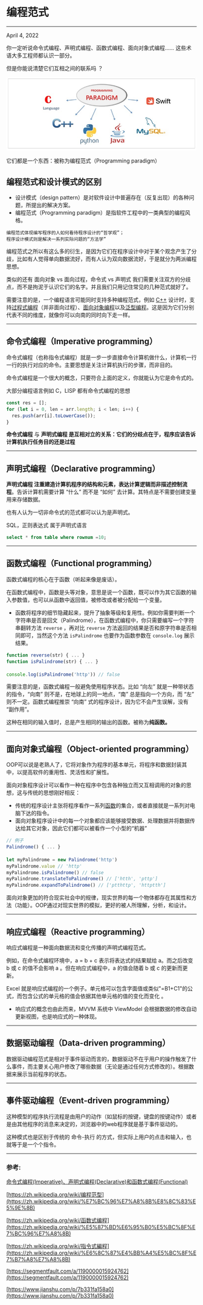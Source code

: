 # 编程范式

---

April 4, 2022 

你一定听说命令式编程、声明式编程、函数式编程、面向对象式编程…… 这些术语大多工程师都认识一部分。

但是你能说清楚它们互相之间的联系吗 ？

![Untitled](%E7%BC%96%E7%A8%8B%E8%8C%83%E5%BC%8F%20cd83f/Untitled.png)

它们都是一个东西：被称为编程范式（Programming paradigm）

## 编程范式和设计模式的区别

- 设计模式（design pattern）是对软件设计中普遍存在（反复出现）的各种问题，所提出的解决方案。
- 编程范式（Programming paradigm）是指软件工程中的一类典型的编程风格。

```
编程范式体现编写程序的人如何看待程序设计的“哲学观”；
程序设计模式则是解决一系列实际问题的“方法学”
```

编程范式之所以有这么多的衍生，是因为它们在程序设计中对于某个观念产生了分歧，比如有人觉得单向数据流好，而有人认为双向数据流好，于是就分为两派编程思想。

类似的还有 面向对象 vs 面向过程，命令式 vs 声明式 我们需要关注双方的分歧点，而不是拘泥于认识它们的名字。并且我们只用记住常见的几种范式就好了。

需要注意的是，一个编程语言可能同时支持多种编程范式，例如 [C++](https://zh.wikipedia.org/wiki/C%2B%2B) 设计时，支持[过程式编程](https://zh.wikipedia.org/wiki/%E8%BF%87%E7%A8%8B%E5%BC%8F%E7%BC%96%E7%A8%8B)（并非面向过程）、[面向对象编程](https://zh.wikipedia.org/wiki/%E9%9D%A2%E5%90%91%E5%AF%B9%E8%B1%A1%E7%BC%96%E7%A8%8B)以及[泛型编程](https://zh.wikipedia.org/wiki/%E6%B3%9B%E5%9E%8B%E7%BC%96%E7%A8%8B)。这是因为它们分别代表不同的维度，就像你可以向南的同时向下走一样。

---

## 命令式编程（Imperative programming）

命令式编程（也称指令式编程）就是一步一步直接命令计算机做什么，计算机一行一行的执行对应的命令。主要思想是关注计算机执行的步骤，而非目的。

命令式编程是一个很大的概念，只要符合上面的定义，你就能认为它是命令式的。

大部分编程语言例如 C，LISP 都有命令式编程的思想

```jsx
const res = [];
for (let i = 0, len = arr.length; i < len; i++) {
  res.push(arr[i].toLowerCase());
}
```

**命令式编程** 与 **声明式编程 是互相对立的关系：它们的分歧点在于，程序应该告诉计算机执行任务目的还是过程**

---

## 声明式编程（Declarative programming）

**声明式编程 注重建造计算机程序的结构和元素，表达计算逻辑而非描述控制流程**。告诉计算机需要计算 “什么” 而不是 “如何” 去计算。其特点是不需要创建变量用来存储数据。

也有人认为一切非命令式的范式都可以认为是声明式。

SQL，正则表达式 属于声明式语言

```sql
select * from table where rownum =10;
```

---

## 函数式编程（Functional programming）

函数式编程的核心在于函数（听起来像是废话）。

在函数式编程中，函数是头等对象，意思是说一个函数，既可以作为其它函数的输入参数值，也可以从函数中返回值，被修改或者被分配给一个变量。

- 函数将程序的细节隐藏起来，提升了抽象等级和复用性。例如你需要判断一个字符串是否是回文（Palindrome），在函数式编程中，你只需要编写一个字符串翻转方法 `reverse` ，再对比 `reverse` 方法返回的结果是否和原字符串是否相同即可，当然这个方法 `isPalindrome` 也要作为函数参数在 `console.log` 展示结果。

```jsx
function reverse(str) { ... }
function isPalindrome(str) { ... }

console.log(isPalindrome('http')) // false
```

需要注意的是，函数式编程一般避免使用程序状态。比如 “向左” 就是一种带状态的指令，“向南” 则不是，在地球上的同一地点，“南” 总是指向一个方向，而 “左” 则不一定。函数式编程推崇 “向南” 式的程序设计，因为它不会产生误解，没有 “副作用”。

这种在相同的输入值时，总是产生相同的输出的函数。被称为**纯函数。**

---

## 面向对象式编程（Object-oriented programming）

OOP可以说是老熟人了，它将对象作为程序的基本单元，将程序和数据封装其中，以提高软件的重用性、灵活性和扩展性。

面向对象程序设计可以看作一种在程序中包含各种独立而又互相调用的对象的思想，这与传统的思想刚好相反：

- 传统的程序设计主张将程序看作一系列[函数](https://zh.wikipedia.org/wiki/%E5%87%BD%E6%95%B0)的集合，或者直接就是一系列对电脑下达的指令。
- 面向对象程序设计中的每一个对象都应该能够接受数据、处理数据并将数据传达给其它对象，因此它们都可以被看作一个小型的“机器”

```jsx
// 例子
Palindrome() { ... }

let myPalindrome = new Palindrome('http') 
myPalindrome.value // 'http'
myPalindrome.isPalindrome() // false
myPalindrome.translateToPalindrome() // ['htth', 'pttp']
myPalindrome.expandToPalindrome() // ['ptthttp', 'httptth']
```

面向对象更加的符合现实社会中的规律，现实世界的每一个物体都存在其属性和方法（功能）。OOP通过对现实世界的模拟，更好的被人所理解，分析，和设计。

---

## 响应式编程（Reactive programming）

响应式编程是一种面向数据流和变化传播的声明式编程范式。

例如，在命令式编程环境中，a = b + c 表示将表达式的结果赋给 a。而之后改变 b 或 c  的值不会影响 a 。但在响应式编程中，a 的值会随着 b 或 c 的更新而更新。

Excel 就是响应式编程的一个例子。单元格可以包含字面值或类似"=B1+C1"的公式，而包含公式的单元格的值会依据其他单元格的值的变化而变化 。

- 响应式的概念也由此而来，MVVM 系统中 ViewModel 会根据数据的修改自动更新视图，也是响应式的一种体现。

---

## 数据驱动编程（Data-driven programming）

数据驱动编程范式是相对于事件驱动而言的，数据驱动不在乎用户的操作触发了什么事件，而主要关心用户修改了哪些数据（无论是通过任何方式修改的）。根据数据来展示当前程序的状态。

---

## 事件驱动编程（**Event-driven programming**）

这种模型的程序执行流程是由用户的动作（如鼠标的按键，键盘的按键动作）或者是由其他程序的消息来决定的，浏览器中的web程序就是基于事件驱动的。

这种模式也是区别于传统的 命令-执行 的方式，但实际上用户的点击和输入，也就等于是一个个指令。

---

### 参考:

[命令式编程(Imperative)、声明式编程(Declarative)和函数式编程(Functional)](https://www.cnblogs.com/sirkevin/p/8283110.html)

[https://zh.wikipedia.org/wiki/编程范型](https://zh.wikipedia.org/wiki/%E7%BC%96%E7%A8%8B%E8%8C%83%E5%9E%8B)

[https://zh.wikipedia.org/wiki/函数式编程](https://zh.wikipedia.org/wiki/%E5%87%BD%E6%95%B0%E5%BC%8F%E7%BC%96%E7%A8%8B)

[https://zh.wikipedia.org/wiki/指令式編程](https://zh.wikipedia.org/wiki/%E6%8C%87%E4%BB%A4%E5%BC%8F%E7%B7%A8%E7%A8%8B)

[https://segmentfault.com/a/1190000015924762](https://segmentfault.com/a/1190000015924762)

[https://www.jianshu.com/p/7b331fa158a0](https://www.jianshu.com/p/7b331fa158a0)